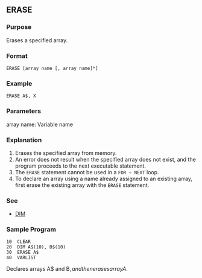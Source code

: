 ## ERASE

### Purpose
Erases a specified array.

### Format
```basic
ERASE [array name [, array name]*]
```

### Example
```basic
ERASE A$, X
```

### Parameters
array name: Variable name

### Explanation
1. Erases the specified array from memory.
2. An error does not result when the specified array does not exist, and the program proceeds
to the next executable statement.
3. The `ERASE` statement cannot be used in a `FOR ~ NEXT` loop.
4. To declare an array using a name already assigned to an existing array,
first erase the existing array with the `ERASE` statement.

### See
 - [DIM](DIM.md)

### Sample Program
```basic
10  CLEAR
20  DIM A$(10), B$(10)
30  ERASE A$
40  VARLIST
```
Declares arrays A$ and B$, and then erases array A$.
